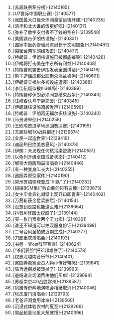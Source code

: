 
1. [苏超联赛积分榜]-[2140165]
1. [U7寰际中国职业赛]-[2140577]
1. [我国最大口径天体测量望远镜开建]-[2140235]
1. [清华和北大谁的饭更好吃]-[2140137]
1. [弥补了数字支付丢不了钱的空白]-[2139540]
1. [美国袭击伊朗核设施]-[2140331]
1. [国家中医药管理局原局长于文明被查]-[2140492]
1. [揭密台网军网络攻击]-[2140477]
1. [特朗普：伊朗核设施已被彻底摧毁]-[2140426]
1. [伊朗将打击美在中东所有利益]-[2140408]
1. [特朗普就袭击伊朗发表全国讲话]-[2140416]
1. [男子造谣成都公园聚众淫乱被拘]-[2140601]
1. [伊朗证实福尔多核设施遭袭]-[2140368]
1. [李佳航疑似被hi6做局]-[2140399]
1. [特朗普称伊朗必须同意结束战争]-[2140343]
1. [汪峰否认与宁静恋爱]-[2140345]
1. [伊朗就核设施遭袭发声]-[2140599]
1. [特朗普：伊朗再无福尔多核设施]-[2140340]
1. [马景涛晕倒]-[2140258]
1. [王欣瑜首进草地巡回赛决赛]-[2140199]
1. [苏超盐城1:0战胜宿迁]-[2139574]
1. [全民一起造世界]-[2139416]
1. [迪丽热巴绝美恋夏风]-[2140378]
1. [伊朗：未发现任何核污染迹象]-[2140551]
1. [以色列升级全国戒备状态]-[2140412]
1. [解锁大雨版陶喆演唱会]-[2140446]
1. [有一种变身叫长大]-[2140355]
1. [酱园弄原型案件]-[2140190]
1. [常州苏超输球变成“川队”了]-[2140232]
1. [招摇BGM里打败白鹿的只有白鹿]-[2139873]
1. [女生毕业典礼唱壁上观开口即青春]-[2140402]
1. [万茜斩获金爵奖影后]-[2140154]
1. [没想到走路也能这么难]-[2139664]
1. [抖音AI修图太权威了]-[2139144]
1. [买一张门票看两个王力宏]-[2140361]
1. [谁还不知道可以拍汉服身份证]-[2139498]
1. [二号台风圣帕或近期生成]-[2140277]
1. [刀郎重庆演唱会]-[2140193]
1. [书卷一梦ost阵容官宣]-[2140624]
1. [“爷们要脸”把邓超难住了]-[2140578]
1. [权志龙越南音乐节]-[2140401]
1. [酱园弄悬案全员人物小传好带感]-[2139841]
1. [陈哲远假发被泼掉了]-[2139993]
1. [爸妈说全场消费由他们买单]-[2139694]
1. [苏超南京4:0战胜常州]-[2139587]
1. [凤凰传奇两地演唱会相继取消]-[2140046]
1. [张杰厦门演唱会]-[2139793]
1. [老爸评测食用冰块]-[2139560]
1. [沉浸式体验农村的夏至]-[2139266]
1. [郭品超麦地里大葱就馍]-[2140396]